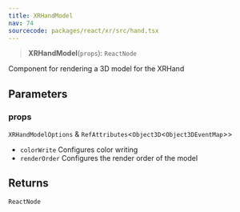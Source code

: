 ```yaml
---
title: XRHandModel
nav: 74
sourcecode: packages/react/xr/src/hand.tsx
---
```


> **XRHandModel**(`props`): `ReactNode`

Component for rendering a 3D model for the XRHand

## Parameters

### props

`XRHandModelOptions` & `RefAttributes`\<`Object3D`\<`Object3DEventMap`\>\>

* `colorWrite` Configures color writing
* `renderOrder` Configures the render order of the model

## Returns

`ReactNode`
